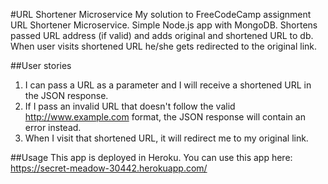 #URL Shortener Microservice
My solution to FreeCodeCamp assignment URL Shortener Microservice. Simple Node.js app with MongoDB. Shortens passed URL address (if valid) and adds original and shortened URL to db. When user visits shortened URL he/she gets redirected to the original link. 

##User stories
1. I can pass a URL as a parameter and I will receive a shortened URL in the JSON response.
2. If I pass an invalid URL that doesn't follow the valid http://www.example.com format, the JSON response will contain an error instead.
3. When I visit that shortened URL, it will redirect me to my original link.

##Usage
This app is deployed in Heroku. You can use this app here: https://secret-meadow-30442.herokuapp.com/
